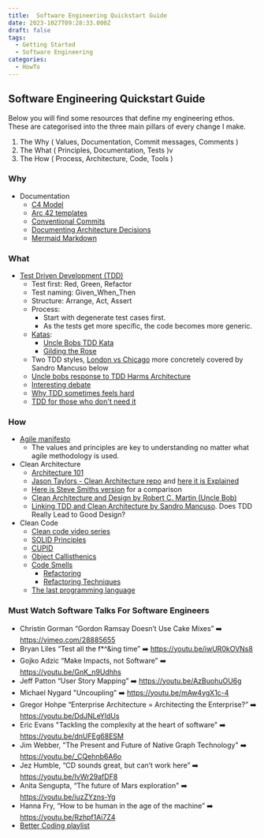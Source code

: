 ```yaml
---
title:  Software Engineering Quickstart Guide
date: 2023-1027T09:28:33.000Z
draft: false
tags:
  - Getting Started
  - Software Engineering
categories:
  - HowTo
---
```


## Software Engineering Quickstart Guide

Below you will find some resources that define my engineering ethos.
These are categorised into the three main pillars of every change I make.

 1. The Why ( Values, Documentation, Commit messages, Comments )
 2. The What ( Principles, Documentation, Tests )v
 3. The How ( Process, Architecture, Code, Tools )

### Why

- Documentation
  - [C4 Model](https://c4model.com/) 
  - [Arc 42 templates](https://arc42.org/overview) 
  - [Conventional Commits](https://www.conventionalcommits.org/en/v1.0.0/)
  - [Documenting Architecture Decisions](https://cognitect.com/blog/2011/11/15/documenting-architecture-decisions)
  - [Mermaid Markdown](https://mermaid.js.org/#/)

### What

- [Test Driven Development (TDD)](https://en.wikipedia.org/wiki/Test-driven_development)
  - Test first: Red, Green, Refactor
  - Test naming: Given_When_Then
  - Structure: Arrange, Act, Assert
  - Process:
    - Start with degenerate test cases first.
    - As the tests get more specific, the code becomes more generic.
  - [Katas](http://codekata.com/):
    - [Uncle Bobs TDD Kata](https://www.youtube.com/watch?v=kScFczWbwRM)
    - [Gilding the Rose](https://youtu.be/kTcDBYCpj7Q)
  - Two TDD styles, [London vs Chicago](https://devlead.io/DevTips/LondonVsChicago) more concretely covered by Sandro Mancuso below
  - [Uncle bobs response to TDD Harms Architecture](http://blog.cleancoder.com/uncle-bob/2017/03/03/TDD-Harms-Architecture.html)
  - [Interesting debate](https://www.youtube.com/watch?v=KtHQGs3zFAM)
  - [Why TDD sometimes feels hard](https://www.youtube.com/watch?v=UWtEVKVPBQ0)  
  - [TDD for those who don't need it](https://www.youtube.com/watch?v=a6oP24CSdUg)

### How

- [Agile manifesto](https://agilemanifesto.org/)
  - The values and principles are key to understanding no matter what agile methodology is used.
- Clean Architecture
  - [Architecture 101](https://hackernoon.com/how-to-design-a-web-application-software-architecture-101-eecy36o5)
  - [Jason Taylors - Clean Architecture repo](https://github.com/jasontaylordev/CleanArchitecture) and [here it is Explained](https://www.youtube.com/watch?v=YiVqwoFMieg)
  - [Here is Steve Smiths version](https://github.com/ardalis/CleanArchitecture) for a comparison
  - [Clean Architecture and Design by Robert C. Martin (Uncle Bob)](https://www.youtube.com/watch?v=2dKZ-dWaCiU)
  - [Linking TDD and Clean Architecture by Sandro Mancuso](https://www.youtube.com/watch?v=KyFVA4Spcgg). Does TDD Really Lead to Good Design?
- Clean Code
  - [Clean code video series](https://cleancoders.com/library/all)
  - [SOLID Principles](https://en.wikipedia.org/wiki/SOLID)
  - [CUPID](https://dannorth.net/2022/02/10/cupid-for-joyful-coding/)
  - [Object Callisthenics](https://williamdurand.fr/2013/06/03/object-calisthenics/)
  - [Code Smells](https://refactoring.guru/refactoring/smells)
    - [Refactoring](https://en.wikipedia.org/wiki/Code_refactoring)
    - [Refactoring Techniques](https://refactoring.guru/refactoring/techniques)
  - [The last programming language](https://www.youtube.com/watch?v=P2yr-3F6PQo)

###  Must Watch Software Talks For Software Engineers

- Christin Gorman “Gordon Ramsay Doesn’t Use Cake Mixes” ➡️ https://vimeo.com/28885655
- Bryan Liles “Test all the f*^&ing time” ➡️ https://youtu.be/iwUR0kOVNs8
- Gojko Adzic “Make Impacts, not Software” ➡️ https://youtu.be/GnK_n9Udhhs
- Jeff Patton “User Story Mapping” ➡️ https://youtu.be/AzBuohuOU6g
- Michael Nygard "Uncoupling" ➡️ https://youtu.be/mAw4ygX1c-4
- Gregor Hohpe “Enterprise Architecture = Architecting the Enterprise?” ➡️ https://youtu.be/DdJNLeYldUs
- Eric Evans "Tackling the complexity at the heart of software" ➡️ https://youtu.be/dnUFEg68ESM
- Jim Webber, "The Present and Future of Native Graph Technology" ➡️ https://youtu.be/_CQehnb6A6o
- Jez Humble, “CD sounds great, but can’t work here” ➡️ https://youtu.be/IvWr29afDF8
- Anita Sengupta, “The future of Mars exploration" ➡️ https://youtu.be/iuzZYzns-Yg
- Hanna Fry, “How to be human in the age of the machine” ➡️ https://youtu.be/Rzhpf1Ai7Z4  
- [Better Coding playlist](https://www.youtube.com/playlist?list=PLbB0DkO_4qsTM3LAO-1d7lkvY2PtRyEpQ)
